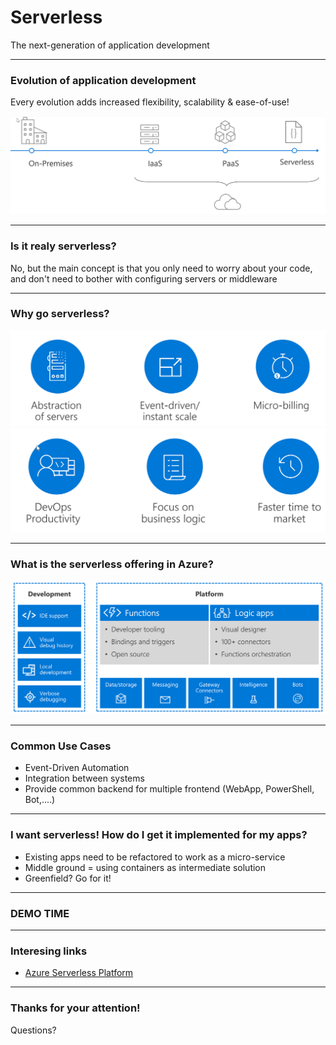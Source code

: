 # Serverless

The next-generation of application development

---

### Evolution of application development

Every evolution adds increased flexibility, scalability & ease-of-use!

![history](https://github.com/JanVanMeirvenne/ExpertsLiveServerless/raw/master/images/history.png)

---

### Is it realy serverless?

No, but the main concept is that you only need to worry about your code, and don't need to bother with configuring servers or middleware

---

### Why go serverless?

![why1](https://github.com/JanVanMeirvenne/ExpertsLiveServerless/raw/master/images/benefits.png)
![why2](https://github.com/JanVanMeirvenne/ExpertsLiveServerless/raw/master/images/why.png)

---

### What is the serverless offering in Azure?

![overview](https://github.com/JanVanMeirvenne/ExpertsLiveServerless/raw/master/images/overview.png)

---

### Common Use Cases

- Event-Driven Automation
- Integration between systems
- Provide common backend for multiple frontend (WebApp, PowerShell, Bot,....)

---

### I want serverless! How do I get it implemented for my apps?

- Existing apps need to be refactored to work as a micro-service
- Middle ground = using containers as intermediate solution
- Greenfield? Go for it!

---


### DEMO TIME

---

### Interesing links

- [Azure Serverless Platform](https://azure.microsoft.com/en-us/overview/serverless-computing/)

---

### Thanks for your attention!

Questions?

